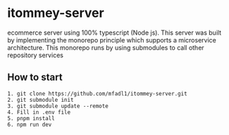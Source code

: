 # itommey-server

ecommerce server using 100% typescript (Node js). This server was built by implementing the monorepo principle which supports a microservice architecture. This monorepo runs by using submodules to call other repository services

## How to start

```
1. git clone https://github.com/mfadl1/itommey-server.git
2. git submodule init
3. git submodule update --remote
4. Fill in .env file
5. pnpm install
6. npm run dev
```
